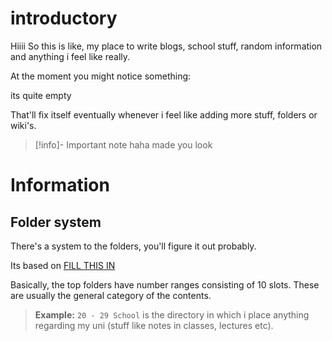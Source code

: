 # introductory
Hiiii
So this is like, my place to write blogs, school stuff, random information and anything i feel like really.

At the moment you might notice something:



its quite empty




That'll fix itself eventually whenever i feel like adding more stuff, folders or wiki's.

>[!info]- Important note
>haha made you look

# Information

## Folder system
There's a system to the folders, you'll figure it out probably.

Its based on [FILL THIS IN](index)

Basically, the top folders have number ranges consisting of 10 slots. These are usually the general category of the contents.
>**Example:**
>``20 - 29 School`` is the directory in which i place anything regarding my uni (stuff like notes in classes, lectures etc). 

